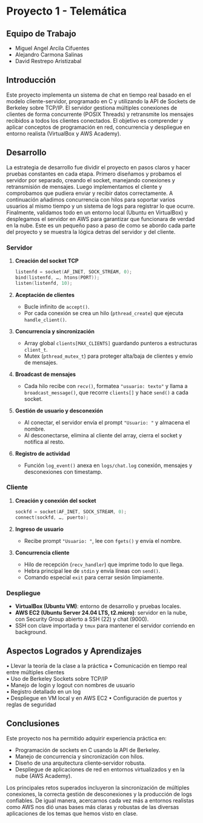 # Proyecto 1 - Telemática

## Equipo de Trabajo
- Miguel Angel Arcila Cifuentes
- Alejandro Carmona Salinas
- David Restrepo Aristizabal

## Introducción

Este proyecto implementa un sistema de chat en tiempo real basado en el modelo cliente-servidor, programado en C y utilizando la API de Sockets de Berkeley sobre TCP/IP. El servidor gestiona múltiples conexiones de clientes de forma concurrente (POSIX Threads) y retransmite los mensajes recibidos a todos los clientes conectados. El objetivo es comprender y aplicar conceptos de programación en red, concurrencia y despliegue en entorno realista (VirtualBox y AWS Academy).

## Desarrollo

La estrategia de desarrollo fue dividir el proyecto en pasos claros y hacer pruebas constantes en cada etapa. Primero diseñamos y probamos el servidor por separado, creando el socket, manejando conexiones y retransmisión de mensajes. Luego implementamos el cliente y comprobamos que pudiera enviar y recibir datos correctamente. A continuación añadimos concurrencia con hilos para soportar varios usuarios al mismo tiempo y un sistema de logs para registrar lo que ocurre. Finalmente, validamos todo en un entorno local (Ubuntu en VirtualBox) y desplegamos el servidor en AWS para garantizar que funcionara de verdad en la nube. Este es un pequeño paso a paso de como se abordo cada parte del proyecto y se muestra la lógica detras del servidor y del cliente.

### Servidor

1. **Creación del socket TCP**  
   ```c
   listenfd = socket(AF_INET, SOCK_STREAM, 0);
   bind(listenfd, …, htons(PORT));
   listen(listenfd, 10);
   ```
2. **Aceptación de clientes**  
   - Bucle infinito de `accept()`.  
   - Por cada conexión se crea un hilo (`pthread_create`) que ejecuta `handle_client()`.

3. **Concurrencia y sincronización**  
   - Array global `clients[MAX_CLIENTS]` guardando punteros a estructuras `client_t`.  
   - Mutex (`pthread_mutex_t`) para proteger alta/baja de clientes y envío de mensajes.

4. **Broadcast de mensajes**  
   - Cada hilo recibe con `recv()`, formatea `"usuario: texto"` y llama a `broadcast_message()`, que recorre `clients[]` y hace `send()` a cada socket.

5. **Gestión de usuario y desconexión**  
   - Al conectar, el servidor envía el prompt `"Usuario: "` y almacena el nombre.  
   - Al desconectarse, elimina al cliente del array, cierra el socket y notifica al resto.

6. **Registro de actividad**  
   - Función `log_event()` anexa en `logs/chat.log` conexión, mensajes y desconexiones con timestamp.

### Cliente

1. **Creación y conexión del socket**  
   ```c
   sockfd = socket(AF_INET, SOCK_STREAM, 0);
   connect(sockfd, …, puerto);
   ```
2. **Ingreso de usuario**  
   - Recibe prompt `"Usuario: "`, lee con `fgets()` y envía el nombre.

3. **Concurrencia cliente**  
   - Hilo de recepción (`recv_handler`) que imprime todo lo que llega.  
   - Hebra principal lee de `stdin` y envía líneas con `send()`.  
   - Comando especial `exit` para cerrar sesión limpiamente.

### Despliegue

- **VirtualBox (Ubuntu VM)**: entorno de desarrollo y pruebas locales.  
- **AWS EC2 (Ubuntu Server 24.04 LTS, t2.micro)**: servidor en la nube, con Security Group abierto a SSH (22) y chat (9000).  
- SSH con clave importada y `tmux` para mantener el servidor corriendo en background.

## Aspectos Logrados y Aprendizajes

• Llevar la teoría de la clase a la práctica
• Comunicación en tiempo real entre múltiples clientes    
• Uso de Berkeley Sockets sobre TCP/IP                              
• Manejo de login y logout con nombres de usuario       
• Registro detallado en un log              
• Despliegue en VM local y en AWS EC2
• Configuración de puertos y reglas de seguridad

## Conclusiones

Este proyecto nos ha permitido adquirir experiencia práctica en:

- Programación de sockets en C usando la API de Berkeley.  
- Manejo de concurrencia y sincronización con hilos.  
- Diseño de una arquitectura cliente‑servidor robusta.  
- Despliegue de aplicaciones de red en entornos virtualizados y en la nube (AWS Academy).  

Los principales retos superados incluyeron la sincronización de múltiples conexiones, la correcta gestión de desconexiones y la producción de logs confiables. De igual manera, acercarnos cada vez más a entornos realistas como AWS nos dió unas bases más claras y robustas de las diversas aplicaciones de los temas que hemos visto en clase.

